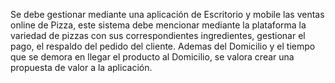 Se debe gestionar mediante una aplicación de Escritorio y mobile las ventas online de Pizza, 
este sistema debe mencionar mediante la plataforma la variedad de pizzas con sus correspondientes ingredientes, gestionar el pago, el respaldo del pedido del cliente. 
Ademas del Domicilio y el tiempo que se demora en llegar el producto al Domicilio, se valora crear una propuesta de valor a la aplicación.
